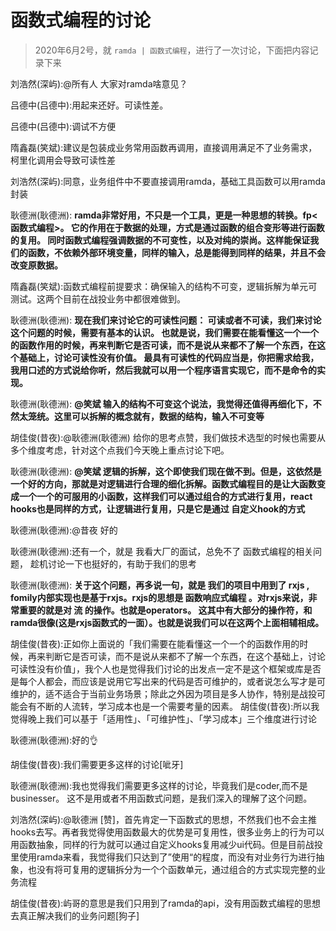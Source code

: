 # 函数式编程的讨论
> 2020年6月2号，就 `ramda | 函数式编程`，进行了一次讨论，下面把内容记录下来

刘浩然(深屿):@所有人   大家对ramda啥意见？

吕德中(吕德中):用起来还好。可读性差。

吕德中(吕德中):调试不方便

隋鑫磊(笑斌):建议是包装成业务常用函数再调用，直接调用满足不了业务需求，柯里化调用会导致可读性差

刘浩然(深屿):同意，业务组件中不要直接调用ramda，基础工具函数可以用ramda封装

耿德洲(耿德洲): **ramda非常好用，不只是一个工具，更是一种思想的转换。fp<函数式编程>。  它的作用在于数据的处理，方式是通过函数的组合变形等进行函数的复用。  同时函数式编程强调数据的不可变性，以及对纯的崇尚。这样能保证我们的函数，不依赖外部环境变量，同样的输入，总是能得到同样的结果，并且不会改变原数据。**

隋鑫磊(笑斌):函数式编程前提要求：确保输入的结构不可变，逻辑拆解为单元可测试。这两个目前在战投业务中都很难做到。

耿德洲(耿德洲): **现在我们来讨论它的可读性问题：  可读或者不可读，我们来讨论这个问题的时候，需要有基本的认识。 也就是说，我们需要在能看懂这一个一个的函数作用的时候，再来判断它是否可读，而不是说从来都不了解一个东西，在这个基础上，讨论可读性没有价值。  最具有可读性的代码应当是，你把需求给我，我用口述的方式说给你听，然后我就可以用一个程序语言实现它，而不是命令的实现。**

耿德洲(耿德洲): **@笑斌  输入的结构不可变这个说法，我觉得还值得再细化下，不然太笼统。这里可以拆解的概念就有，数据的结构，输入不可变等**

胡佳俊(昔夜):@耿德洲(耿德洲)  给你的思考点赞，我们做技术选型的时候也需要从多个维度考虑，针对这个点我们今天晚上重点讨论下吧。

耿德洲(耿德洲): **@笑斌  逻辑的拆解，这个即使我们现在做不到。但是，这依然是一个好的方向，那就是对逻辑进行合理的细化拆解。函数式编程目的是让大函数变成一个一个的可服用的小函数，这样我们可以通过组合的方式进行复用，react hooks也是同样的方式，让逻辑进行复用，只是它是通过 自定义hook的方式**

耿德洲(耿德洲):@昔夜  好的

耿德洲(耿德洲):还有一个，就是 我看大厂的面试，总免不了 函数式编程的相关问题， 趁机讨论一下也挺好的，有助于我们的思考

耿德洲(耿德洲): **关于这个问题，再多说一句，就是 我们的项目中用到了 rxjs , fomily内部实现也是基于rxjs。rxjs的思想是 函数响应式编程 。对rxjs来说，非常重要的就是对 流 的操作。也就是operators。 这其中有大部分的操作符，和ramda很像(这是rxjs函数式的一面）。也就是说我们可以在这两个上面相辅相成。**

胡佳俊(昔夜):正如你上面说的「我们需要在能看懂这一个一个的函数作用的时候，再来判断它是否可读，而不是说从来都不了解一个东西，在这个基础上，讨论可读性没有价值」，我个人也是觉得我们讨论的出发点一定不是这个框架或库是否是每个人都会，而应该是说用它写出来的代码是否可维护的，或者说怎么写才是可维护的，适不适合于当前业务场景；除此之外因为项目是多人协作，特别是战投可能会有不断的人流转，学习成本也是一个需要考量的因素。
胡佳俊(昔夜):所以我觉得晚上我们可以基于「适用性」、「可维护性」、「学习成本」三个维度进行讨论

耿德洲(耿德洲):好的👌

胡佳俊(昔夜):我们需要更多这样的讨论[呲牙]

耿德洲(耿德洲):我也觉得我们需要更多这样的讨论，毕竟我们是coder,而不是businesser。
这不是用或者不用函数式问题，是我们深入的理解了这个问题。

刘浩然(深屿):@耿德洲   [赞]，首先肯定一下函数式的思想，不然我们也不会主推hooks去写。再者我觉得使用函数最大的优势是可复用性，很多业务上的行为可以用函数抽象，同样的行为就可以通过自定义hooks复用减少ui代码。但是目前战投里使用ramda来看，我觉得我们只达到了”使用“的程度，而没有对业务行为进行抽象，也没有将可复用的逻辑拆分为一个个函数单元，通过组合的方式实现完整的业务流程

胡佳俊(昔夜):屿哥的意思是我们只用到了ramda的api，没有用函数式编程的思想去真正解决我们的业务问题[狗子]